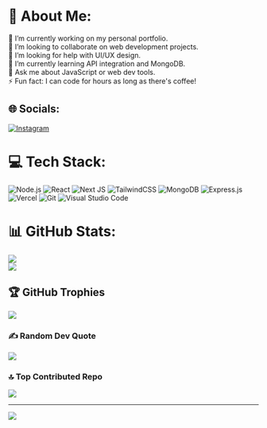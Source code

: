 # 💫 About Me:
🔭 I’m currently working on my personal portfolio.<br>👯 I’m looking to collaborate on web development projects.<br>🤝 I’m looking for help with UI/UX design.<br>🌱 I’m currently learning API integration and MongoDB.<br>💬 Ask me about JavaScript or web dev tools.<br>⚡ Fun fact: I can code for hours as long as there's coffee!


## 🌐 Socials:
[![Instagram](https://img.shields.io/badge/Instagram-%23E4405F.svg?logo=Instagram&logoColor=white)](https://instagram.com/ardiansyah__putra) 

# 💻 Tech Stack:
![Node.js](https://img.shields.io/badge/node.js-6DA55F?style=for-the-badge&logo=node.js&logoColor=white) 
![React](https://img.shields.io/badge/react-%2320232a.svg?style=for-the-badge&logo=react&logoColor=%2361DAFB) 
![Next JS](https://img.shields.io/badge/Next.js-black?style=for-the-badge&logo=next.js&logoColor=white) 
![TailwindCSS](https://img.shields.io/badge/tailwindcss-%2338B2AC.svg?style=for-the-badge&logo=tailwind-css&logoColor=white) 
![MongoDB](https://img.shields.io/badge/MongoDB-%234ea94b.svg?style=for-the-badge&logo=mongodb&logoColor=white) 
![Express.js](https://img.shields.io/badge/express.js-%23404d59.svg?style=for-the-badge&logo=express&logoColor=%2361DAFB) 
![Vercel](https://img.shields.io/badge/vercel-%23000000.svg?style=for-the-badge&logo=vercel&logoColor=white) 
![Git](https://img.shields.io/badge/git-%23F05033.svg?style=for-the-badge&logo=git&logoColor=white) 
![Visual Studio Code](https://img.shields.io/badge/VSCode-%23007ACC.svg?style=for-the-badge&logo=visual-studio-code&logoColor=white) 

# 📊 GitHub Stats:
![](https://github-readme-stats.vercel.app/api?username=0xvoidcode&theme=radical&hide_border=false&include_all_commits=true&count_private=true&cache_buster=1)<br/>
![](https://github-readme-stats.vercel.app/api/top-langs/?username=0xvoidcode&theme=radical&hide_border=false&include_all_commits=true&count_private=true&layout=compact)

## 🏆 GitHub Trophies
![](https://github-profile-trophy.vercel.app/?username=0xvoidcode&theme=tokyonight&no-frame=false&no-bg=false&margin-w=4)

### ✍️ Random Dev Quote
![](https://quotes-github-readme.vercel.app/api?type=horizontal&theme=radical)

### 🔝 Top Contributed Repo
![](https://github-contributor-stats.vercel.app/api?username=0xvoidcode&limit=5&theme=tokyonight&combine_all_yearly_contributions=true)

---
[![](https://visitcount.itsvg.in/api?id=0xvoidcode&icon=4&color=12)](https://visitcount.itsvg.in)

<!-- Proudly created with GPRM ( https://gprm.itsvg.in ) -->
